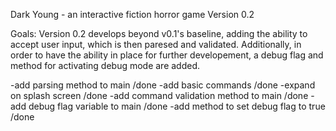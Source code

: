Dark Young - an interactive fiction horror game
Version 0.2

Goals: Version 0.2 develops beyond v0.1's baseline, adding the ability to accept user input, which is then paresed and validated.  Additionally, in order to have the ability in place for further developement, a debug flag and method for activating debug mode are added.

-add parsing method to main /done
-add basic commands /done
-expand on splash screen /done
-add command validation method to main /done
-add debug flag variable to main /done
-add method to set debug flag to true /done

